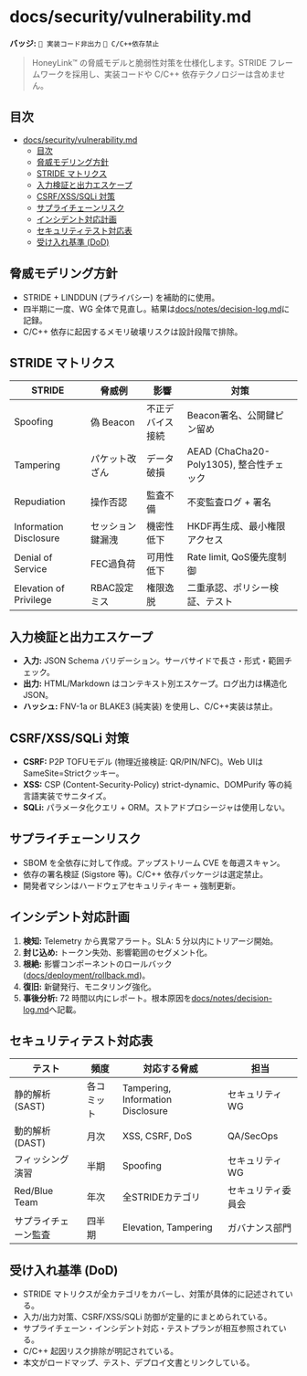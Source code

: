 # docs/security/vulnerability.md

**バッジ:** `🚫 実装コード非出力` `🚫 C/C++依存禁止`

> HoneyLink™ の脅威モデルと脆弱性対策を仕様化します。STRIDE フレームワークを採用し、実装コードや C/C++ 依存テクノロジーは含めません。

## 目次
- [docs/security/vulnerability.md](#docssecurityvulnerabilitymd)
  - [目次](#目次)
  - [脅威モデリング方針](#脅威モデリング方針)
  - [STRIDE マトリクス](#stride-マトリクス)
  - [入力検証と出力エスケープ](#入力検証と出力エスケープ)
  - [CSRF/XSS/SQLi 対策](#csrfxsssqli-対策)
  - [サプライチェーンリスク](#サプライチェーンリスク)
  - [インシデント対応計画](#インシデント対応計画)
  - [セキュリティテスト対応表](#セキュリティテスト対応表)
  - [受け入れ基準 (DoD)](#受け入れ基準-dod)

## 脅威モデリング方針
- STRIDE + LINDDUN (プライバシー) を補助的に使用。
- 四半期に一度、WG 全体で見直し。結果は[docs/notes/decision-log.md](../notes/decision-log.md)に記録。
- C/C++ 依存に起因するメモリ破壊リスクは設計段階で排除。

## STRIDE マトリクス
| STRIDE | 脅威例 | 影響 | 対策 |
|--------|--------|------|------|
| Spoofing | 偽 Beacon | 不正デバイス接続 | Beacon署名、公開鍵ピン留め |
| Tampering | パケット改ざん | データ破損 | AEAD (ChaCha20-Poly1305), 整合性チェック |
| Repudiation | 操作否認 | 監査不備 | 不変監査ログ + 署名 |
| Information Disclosure | セッション鍵漏洩 | 機密性低下 | HKDF再生成、最小権限アクセス |
| Denial of Service | FEC過負荷 | 可用性低下 | Rate limit, QoS優先度制御 |
| Elevation of Privilege | RBAC設定ミス | 権限逸脱 | 二重承認、ポリシー検証、テスト |

## 入力検証と出力エスケープ
- **入力:** JSON Schema バリデーション。サーバサイドで長さ・形式・範囲チェック。
- **出力:** HTML/Markdown はコンテキスト別エスケープ。ログ出力は構造化 JSON。
- **ハッシュ:** FNV-1a or BLAKE3 (純実装) を使用し、C/C++実装は禁止。

## CSRF/XSS/SQLi 対策
- **CSRF:** P2P TOFUモデル (物理近接検証: QR/PIN/NFC)。Web UIはSameSite=Strictクッキー。
- **XSS:** CSP (Content-Security-Policy) strict-dynamic、DOMPurify 等の純言語実装でサニタイズ。
- **SQLi:** パラメータ化クエリ + ORM。ストアドプロシージャは使用しない。

## サプライチェーンリスク
- SBOM を全依存に対して作成。アップストリーム CVE を毎週スキャン。
- 依存の署名検証 (Sigstore 等)。C/C++ 依存パッケージは選定禁止。
- 開発者マシンはハードウェアセキュリティキー + 強制更新。

## インシデント対応計画
1. **検知:** Telemetry から異常アラート。SLA: 5 分以内にトリアージ開始。
2. **封じ込め:** トークン失効、影響範囲のセグメント化。
3. **根絶:** 影響コンポーネントのロールバック ([docs/deployment/rollback.md](../deployment/rollback.md))。
4. **復旧:** 新鍵発行、モニタリング強化。
5. **事後分析:** 72 時間以内にレポート。根本原因を[docs/notes/decision-log.md](../notes/decision-log.md)へ記載。

## セキュリティテスト対応表
| テスト | 頻度 | 対応する脅威 | 担当 |
|--------|------|--------------|------|
| 静的解析 (SAST) | 各コミット | Tampering, Information Disclosure | セキュリティWG |
| 動的解析 (DAST) | 月次 | XSS, CSRF, DoS | QA/SecOps |
| フィッシング演習 | 半期 | Spoofing | セキュリティWG |
| Red/Blue Team | 年次 | 全STRIDEカテゴリ | セキュリティ委員会 |
| サプライチェーン監査 | 四半期 | Elevation, Tampering | ガバナンス部門 |

## 受け入れ基準 (DoD)
- STRIDE マトリクスが全カテゴリをカバーし、対策が具体的に記述されている。
- 入力/出力対策、CSRF/XSS/SQLi 防御が定量的にまとめられている。
- サプライチェーン・インシデント対応・テストプランが相互参照されている。
- C/C++ 起因リスク排除が明記されている。
- 本文がロードマップ、テスト、デプロイ文書とリンクしている。
